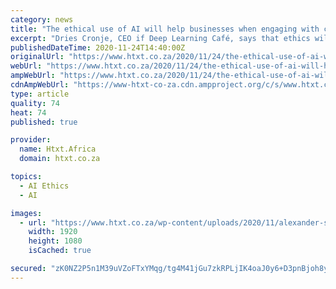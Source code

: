 ```yaml
---
category: news
title: "The ethical use of AI will help businesses when engaging with customers"
excerpt: "Dries Cronje, CEO if Deep Learning Café, says that ethics will play a critical role as more businesses leverage AI in order to tap into customer trends."
publishedDateTime: 2020-11-24T14:40:00Z
originalUrl: "https://www.htxt.co.za/2020/11/24/the-ethical-use-of-ai-will-help-businesses-when-engaging-with-customers/"
webUrl: "https://www.htxt.co.za/2020/11/24/the-ethical-use-of-ai-will-help-businesses-when-engaging-with-customers/"
ampWebUrl: "https://www.htxt.co.za/2020/11/24/the-ethical-use-of-ai-will-help-businesses-when-engaging-with-customers/amp/"
cdnAmpWebUrl: "https://www-htxt-co-za.cdn.ampproject.org/c/s/www.htxt.co.za/2020/11/24/the-ethical-use-of-ai-will-help-businesses-when-engaging-with-customers/amp/"
type: article
quality: 74
heat: 74
published: true

provider:
  name: Htxt.Africa
  domain: htxt.co.za

topics:
  - AI Ethics
  - AI

images:
  - url: "https://www.htxt.co.za/wp-content/uploads/2020/11/alexander-sinn-KgLtFCgfC28-unsplash.jpg"
    width: 1920
    height: 1080
    isCached: true

secured: "zK0NZ2P5n1M39uVZoFTxYMqg/tg4M41jGu7zkRPLjIK4oaJ0y6+D3pnBjoh8yHVn34a8CzAjlYyz8I7LfrJcrTU3CJyJuxsEjYrIsaUrueNx2WKA2KGDY3zn3Y4paIQQPLlTQRv8IG5It+a5MMhZy/SkikTF85CyiSRjIkczf6wUYkMjxbPnO/USL4d7IGdTDC6opLNKmvOr4MenJROVYNY59itXQq0cEXvImc+qZB80IhPWEmH8BWXTshDf3+nSFzSK+pdZvd6zeLdSVTKAQRiNXWoumc5WxuFEF6NCGbVXNG3rp6bs0at+GxXQziqPyLOVt5HvdudPYmOugA3zx2mdLPd0OJz57iOfA0IEkYE=;cy+RDKfxlWy68PuYxXRw3Q=="
---
```


